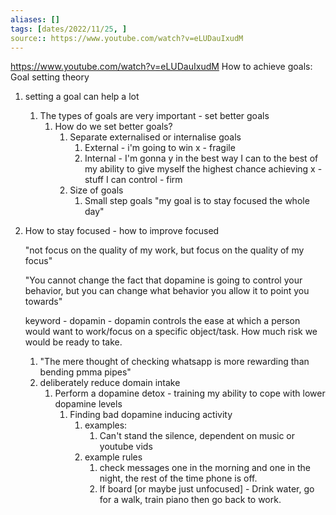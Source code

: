 ```yaml
---
aliases: []
tags: [dates/2022/11/25, ]
source:: https://www.youtube.com/watch?v=eLUDauIxudM
---
```

https://www.youtube.com/watch?v=eLUDauIxudM
How to achieve goals: Goal setting theory
1. setting a goal can help a lot
    1. The types of goals are very important - set better goals
        1. How do we set better goals?
            1. Separate externalised or internalise goals
                1. External - i'm going to win x - fragile
                2. Internal - I'm gonna y in the best way I can to the best of my ability to give myself the highest chance achieving x - stuff I can control - firm
            2. Size of goals
                1. Small step goals
                "my goal is to stay focused the whole day"
2. How to stay focused - how to improve focused
    
    "not focus on the quality of my work, but focus on the quality of my focus"
    
    "You cannot change the fact that dopamine is going to control your behavior, but you can change what behavior you allow it to point you towards"
    
    keyword - dopamin - dopamin controls the ease at which a person would want to work/focus on a specific object/task. How much risk we would be ready to take.
    
    1. "The mere thought of checking whatsapp is more rewarding than bending pmma pipes"
    2. deliberately reduce domain intake
        1. Perform a dopamine detox - training my ability to cope with lower dopamine levels
            1. Finding bad dopamine inducing activity
                1. examples:
                    1. Can't stand the silence, dependent on music or youtube vids
                2. example rules
                    1. check messages one in the morning and one in the night, the rest of the time phone is off.
                    2. If board [or maybe just unfocused] - Drink water, go for a walk, train piano then go back to work.


